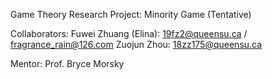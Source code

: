 Game Theory Research Project: Minority Game (Tentative)

Collaborators:
Fuwei Zhuang (Elina): 19fz2@queensu.ca / fragrance_rain@126.com
Zuojun Zhou: 18zz175@queensu.ca

Mentor: Prof. Bryce Morsky

